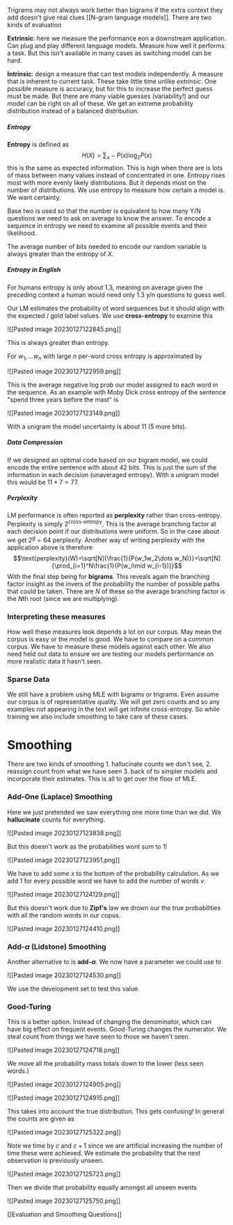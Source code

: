 Trigrams may not always work better than bigrams if the extra context they add doesn't give real clues [[N-gram language models]]. There are two kinds of evaluation

**Extrinsic**: here we measure the performance eon a downstream application. Can plug and play different language models. Measure how well it performs a task. But this isn't available in many cases as switching model can be hard.

**Intrinsic**: design a measure that can test models independently. A measure that is inherent to current task. These take little time unlike *extrinsic*. One possible measure is accuracy, but for this to increase the perfect guess must be made. But there are many viable guesses (variability!) and our model can be right on all of these. We get an extreme probability distribution instead of a balanced distribution.

##### Entropy
**Entropy** is defined as $$H(X)=\sum_x-P(x)\log_2P(x)$$this is the same as expected information. This is high when there are is lots of mass between many values instead of concentrated in one. Entropy rises most with more evenly likely distributions. But it depends most on the number of distributions. We use entropy to measure how certain a model is. We want certainty.

Base two is used so that the number is equivalent to how many Y/N questions we need to ask on average to know the answer. To encode a sequence in entropy we need to examine all possible events and their likelihood.

The average number of bits needed to encode our random variable is always greater than the entropy of $X$.

##### Entropy in English
For humans entropy is only about 1.3, meaning on average given the preceding context a human would need only 1.3 y/n questions to guess well.

Our LM estimates the probability of word sequences but it should align with the expected / gold label values. We use **cross-entropy** to examine this 

![[Pasted image 20230127122845.png]]

This is always greater than entropy.

For $w_1,...w_n$ with large $n$ per-word cross entropy is approximated by

![[Pasted image 20230127122959.png]]

This is the average negative log prob our model assigned to each word in the sequence. As an example with Moby Dick cross entropy of the sentence "spend three years before the mast" is

![[Pasted image 20230127123149.png]]

With a unigram the model uncertainty is about 11 (5 more bits).

##### Data Compression
If we designed an optimal code based on our bigram model, we could encode the entire sentence with about $42$ bits. This is just the sum of the information in each decision (unaveraged entropy). With a unigram model this would be $11*7=77$.

##### Perplexity
LM performance is often reported as **perplexity** rather than cross-entropy. Perplexity is simply $2^{\text{cross-entropy}}$. This is the average branching factor at each decision point if our distributions were uniform. So in the case about we get $2^g=64$ perplexity. Another way of writing perplexity with the application above is therefore $$\text{perplexity}(W)=\sqrt[N]{\frac{1}{P(w_1w_2\dots w_N)}}=\sqrt[N]{\prod_{i=1}^N\frac{1}{P(w_i\mid w_{i-1})}}$$With the final step being for **bigrams**. This reveals again the branching factor insight as the invers of the probability the number of possible paths that could be taken. There are $N$ of these so the average branching factor is the $N$th root (since we are multiplying).

### Interpreting these measures
How well these measures look depends a lot on our corpus. May mean the corpus is easy or the model is good. We have to compare on a common corpus. We have to measure these models against each other. We also need held out data to ensure we are testing our models performance on more realistic data it hasn't seen.

### Sparse Data
We still have a problem using MLE with bigrams or trigrams. Even assume our corpus is of representative quality. We will get zero counts and so any examples not appearing in the text will get infinite cross-entropy. So while training we also include smoothing to take care of these cases.

# Smoothing
There are two kinds of smoothing 1. hallucinate counts we don't see, 2. reassign count from what we have seen 3. back of to simpler models and incorporate their estimates. This is all to get over the floor of MLE.

### Add-One (Laplace) Smoothing
Here we just pretended we saw everything one more time than we did. We **hallucinate** counts for everything.

![[Pasted image 20230127123838.png]]

But this doesn't work as the probabilities wont sum to 1!

![[Pasted image 20230127123951.png]]

We have to add some $x$ to the bottom of the probability calculation. As we add 1 for every possible word we have to add the number of words $v$.

![[Pasted image 20230127124129.png]]

But this doesn't work due to **Zipf's** law we drown our the true probabilities with all the random words in our copus.

![[Pasted image 20230127124410.png]]

### Add-$\alpha$ (Lidstone) Smoothing
Another alternative to is **add-$\alpha$**. We now have a parameter we could use to

![[Pasted image 20230127124530.png]]

We use the development set to test this value.

### Good-Turing
This is a better option. Instead of changing the denominator, which can have big effect on frequent events. Good-Turing changes the numerator. We steal count from things we have seen to those we haven't seen.

![[Pasted image 20230127124718.png]]

We move all the probability mass totals down to the lower (less seen words.)

![[Pasted image 20230127124905.png]]

![[Pasted image 20230127124915.png]]

This takes into account the true distribution. This gets confusing! In general the  counts are given as

![[Pasted image 20230127125322.png]]

Note we time by $c$ and $c+1$ since we are artificial increasing the number of time these were achieved. We estimate the probability that the next observation is previously unseen.

![[Pasted image 20230127125723.png]]

Then we divide that probability equally amongst all unseen events

![[Pasted image 20230127125750.png]]

[[Evaluation and Smoothing Questions]]